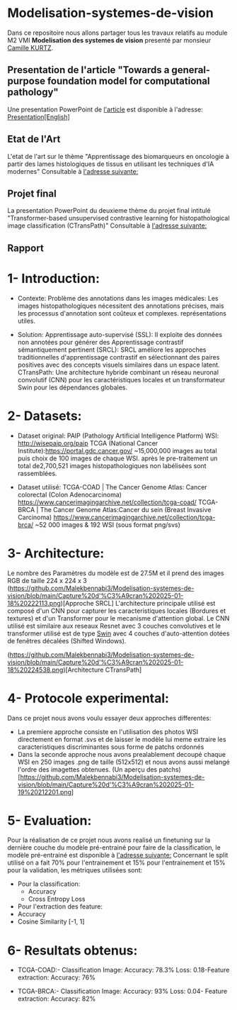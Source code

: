 # Modelisation-systemes-de-vision

Dans ce repositoire nous allons partager tous les travaux relatifs au module M2 VMI **Modelisation des systemes de vision** presenté par monsieur <ins>Camille KURTZ</ins>.

## Presentation de l'article "Towards a general-purpose foundation model for computational pathology" 

Une presentation PowerPoint de [l'article](https://www.nature.com/articles/s41591-024-02857-3) est disponible à l'adresse: [Presentation[English]](https://github.com/Malekbennabi3/Modelisation-systemes-de-vision/blob/main/Pr%C3%A9sentation%20Article.pdf) 


## Etat de l'Art
L'etat de l'art sur le thème "Apprentissage des biomarqueurs en oncologie à partir des lames histologiques de tissus en utilisant les techniques d'IA modernes" Consultable à [l'adresse suivante: ](https://github.com/Malekbennabi3/Modelisation-systemes-de-vision/blob/main/Etat_de_lart_BENNABI_ZHAO.pdf)

## Projet final
La presentation PowerPoint du deuxieme thème du projet final intitulé "Transformer-based unsupervised contrastive learning for histopathological image classification (CTransPath)" Consultable à [l'adresse suivante: ](https://github.com/Malekbennabi3/Modelisation-systemes-de-vision/blob/main/Modelisation%20systemes%20de%20vision.pdf)

## Rapport

# 1- Introduction:
- Contexte:
 Problème des annotations dans les images médicales: Les images histopathologiques
 nécessitent des annotations précises, mais les processus d'annotation sont coûteux et complexes.
 représentations utiles. 
 
 - Solution:
 Apprentissage auto-supervisé (SSL): Il exploite des données non annotées pour générer des
 Apprentissage contrastif sémantiquement pertinent (SRCL):  SRCL améliore les approches
 traditionnelles d'apprentissage contrastif en sélectionnant des paires positives avec des
 concepts visuels similaires dans un espace latent.
 CTransPath: Une architecture hybride combinant un réseau neuronal convolutif (CNN) pour
 les caractéristiques locales et un transformateur Swin pour les dépendances globales. 

# 2- Datasets:
- Dataset original:
 PAIP (Pathology Artificial Intelligence Platform) WSI:  http://wisepaip.org/paip
 TCGA (National Cancer Institute):https://portal.gdc.cancer.gov/
 ~15,000,000 images au total puis choix de 100 images de chaque WSI.
 après le pre-traitement un total de2,700,521 images histopathologiques non labélisées sont rassemblées.

- Dataset utilisé:
  TCGA-COAD | The Cancer Genome Atlas: Cancer colorectal (Colon Adenocarcinoma)
 https://www.cancerimagingarchive.net/collection/tcga-coad/
 TCGA-BRCA | The Cancer Genome Atlas:Cancer du sein (Breast Invasive Carcinoma)
https://www.cancerimagingarchive.net/collection/tcga-brca/
 ~52 000 images & 192 WSI (sous format png/svs)

# 3- Architecture:
Le nombre des Paramètres du modèle est de 27.5M et il prend des images RGB de taille 224 x 224 x 3
(https://github.com/Malekbennabi3/Modelisation-systemes-de-vision/blob/main/Capture%20d'%C3%A9cran%202025-01-18%20222113.png)[Approche SRCL]
L'architecture principale utilisé est composé d'un CNN pour capturer les caracteristiques locales (Bordures et textures) et d'un Transformer pour le mecanisme d'attention global.
Le CNN utilisé est similaire aux reseaux Resnet avec 3 couches convolutives et le transformer utilisé est de type [Swin](https://arxiv.org/abs/2103.14030) avec 4 couches d'auto-attention dotées de fenêtres décalées (Shifted Windows).

(https://github.com/Malekbennabi3/Modelisation-systemes-de-vision/blob/main/Capture%20d'%C3%A9cran%202025-01-18%20224538.png)[Architecture CTransPath]

# 4- Protocole experimental:
Dans ce projet nous avons voulu essayer deux approches differentes:

- La premiere approche consiste en l'utilisation des photos WSI directement en format .svs et de laisser le modèle lui meme extraire les caracteristiques discriminantes sous forme de patchs ordonnés
- Dans la seconde approche nous avons prealablement decoupé chaque WSI en 250 images .png de taille (512x512) et nous avons aussi melangé l'ordre des imagettes obtenues.
(Un aperçu des patchs)[https://github.com/Malekbennabi3/Modelisation-systemes-de-vision/blob/main/Capture%20d'%C3%A9cran%202025-01-19%20212201.png]

# 5- Evaluation:

Pour la réalisation de ce projet nous avons realisé un finetuning sur la dernière couche du modèle pré-entrainé pour faire de la classification, le modèle pré-entrainé est disponible à [l'adresse suivante:](https://huggingface.co/jamesdolezal/CTransPath/blob/main/ctranspath.pth)
Concernant le split utilisé on a fait 70% pour l'entrainement et 15% pour l'entrainement et 15% pour la validation, les métriques utilisées sont:
- Pour la classification:
   - Accuracy
   - Cross Entropy Loss
- Pour l'extraction des feature:
 - Accuracy
 - Cosine Similarity [-1, 1]

# 6- Resultats obtenus:
- TCGA-COAD:- Classification Image:
 Accuracy:  78.3%
 Loss: 0.18-Feature extraction:
 Accuracy: 76%

- TCGA-BRCA:- Classification Image:
 Accuracy: 93%
 Loss: 0.04- Feature extraction:
 Accuracy: 82%

 
